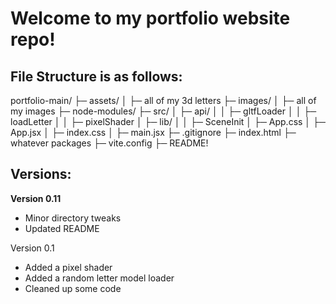 # Welcome to my portfolio website repo!
## File Structure is as follows:

portfolio-main/
├─ assets/
│  ├─ all of my 3d letters
├─ images/
│  ├─ all of my images
├─ node-modules/
├─ src/
│  ├─ api/
│  │  ├─ gltfLoader
│  │  ├─ loadLetter
│  │  ├─ pixelShader
│  ├─ lib/
│  │  ├─ SceneInit
│  ├─ App.css
│  ├─ App.jsx
│  ├─ index.css
│  ├─ main.jsx
├─ .gitignore
├─ index.html
├─ whatever packages
├─ vite.config
├─ README!

## Versions:
**Version 0.11**
- Minor directory tweaks
- Updated README

Version 0.1
- Added a pixel shader
- Added a random letter model loader
- Cleaned up some code
